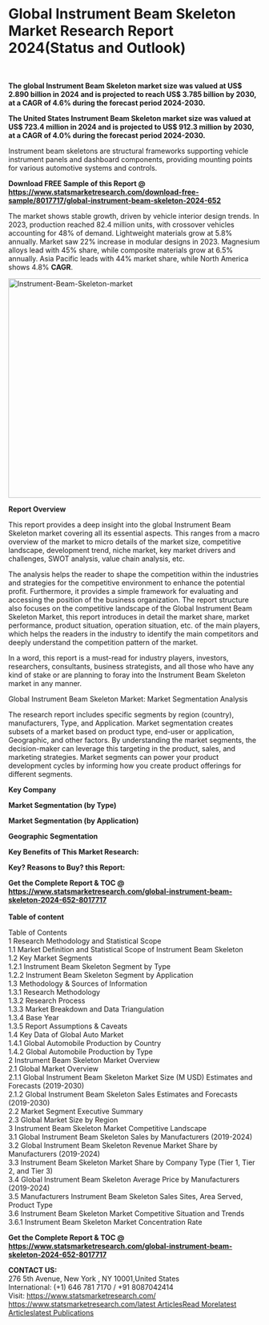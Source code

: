 <h1>Global Instrument Beam Skeleton Market Research Report 2024(Status and Outlook)</h1><br/><p><strong>The global Instrument Beam Skeleton market size was valued at US$ 2.890 billion in 2024 and is projected to reach US$ 3.785 billion by 2030, at a <strong>CAGR</strong> of 4.6% during the forecast period 2024-2030.</strong></p><p><strong>The United States Instrument Beam Skeleton market size was valued at US$ 723.4 million in 2024 and is projected to US$ 912.3 million by 2030, at a <strong>CAGR</strong> of 4.0% during the forecast period 2024-2030.</strong></p><p>Instrument beam skeletons are structural frameworks supporting vehicle instrument panels and dashboard components, providing mounting points for various automotive systems and controls.</p><p><strong>Download FREE Sample of this Report @ <a href="https://www.statsmarketresearch.com/download-free-sample/8017717/global-instrument-beam-skeleton-2024-652">https://www.statsmarketresearch.com/download-free-sample/8017717/global-instrument-beam-skeleton-2024-652</a></strong></p><p>The market shows stable growth, driven by vehicle interior design trends. In 2023, production reached 82.4 million units, with crossover vehicles accounting for 48% of demand. Lightweight materials grow at 5.8% annually. Market saw 22% increase in modular designs in 2023. Magnesium alloys lead with 45% share, while composite materials grow at 6.5% annually. Asia Pacific leads with 44% market share, while North America shows 4.8% <strong>CAGR</strong>.</p><p><img alt="Instrument-Beam-Skeleton-market" src="https://www.grandresearchstore.com/assets/report-images/Instrument_Beam_Skeleton_market.png" style="width: 730px; height: 438px;"></p><p><strong>Report Overview</strong></p><p>This report provides a deep insight into the global Instrument Beam Skeleton market covering all its essential aspects. This ranges from a macro overview of the market to micro details of the market size, competitive landscape, development trend, niche market, key market drivers and challenges, SWOT analysis, value chain analysis, etc.</p><p>The analysis helps the reader to shape the competition within the industries and strategies for the competitive environment to enhance the potential profit. Furthermore, it provides a simple framework for evaluating and accessing the position of the business organization. The report structure also focuses on the competitive landscape of the Global Instrument Beam Skeleton Market, this report introduces in detail the market share, market performance, product situation, operation situation, etc. of the main players, which helps the readers in the industry to identify the main competitors and deeply understand the competition pattern of the market.</p><p>In a word, this report is a must-read for industry players, investors, researchers, consultants, business strategists, and all those who have any kind of stake or are planning to foray into the Instrument Beam Skeleton market in any manner.</p><p>Global Instrument Beam Skeleton Market: Market Segmentation Analysis</p><p>The research report includes specific segments by region (country), manufacturers, Type, and Application. Market segmentation creates subsets of a market based on product type, end-user or application, Geographic, and other factors. By understanding the market segments, the decision-maker can leverage this targeting in the product, sales, and marketing strategies. Market segments can power your product development cycles by informing how you create product offerings for different segments.</p><p><strong>Key Company</strong></p><p><strong>Market Segmentation (by Type)</strong></p><p><strong>Market Segmentation (<strong>by Application</strong>)</strong></p><p><strong>Geographic Segmentation</strong></p><p><strong>Key Benefits of This Market Research:</strong></p><p><strong>Key? <strong>Reasons to Buy</strong>? this Report:</strong></p><div><b>Get the Complete Report & TOC @ <a href="https://www.statsmarketresearch.com/global-instrument-beam-skeleton-2024-652-8017717">https://www.statsmarketresearch.com/global-instrument-beam-skeleton-2024-652-8017717</a></b></div><br><b>Table of content</b><p>Table of Contents<br /> 1 Research Methodology and Statistical Scope<br /> 1.1 Market Definition and Statistical Scope of Instrument Beam Skeleton<br /> 1.2 Key Market Segments<br /> 1.2.1 Instrument Beam Skeleton Segment by Type<br /> 1.2.2 Instrument Beam Skeleton Segment by Application<br /> 1.3 Methodology & Sources of Information<br /> 1.3.1 Research Methodology<br /> 1.3.2 Research Process<br /> 1.3.3 Market Breakdown and Data Triangulation<br /> 1.3.4 Base Year<br /> 1.3.5 Report Assumptions & Caveats<br /> 1.4 Key Data of Global Auto Market<br /> 1.4.1 Global Automobile Production by Country<br /> 1.4.2 Global Automobile Production by Type<br /> 2 Instrument Beam Skeleton Market Overview<br /> 2.1 Global Market Overview<br /> 2.1.1 Global Instrument Beam Skeleton Market Size (M USD) Estimates and Forecasts (2019-2030)<br /> 2.1.2 Global Instrument Beam Skeleton Sales Estimates and Forecasts (2019-2030)<br /> 2.2 Market Segment Executive Summary<br /> 2.3 Global Market Size by Region<br /> 3 Instrument Beam Skeleton Market Competitive Landscape<br /> 3.1 Global Instrument Beam Skeleton Sales by Manufacturers (2019-2024)<br /> 3.2 Global Instrument Beam Skeleton Revenue Market Share by Manufacturers (2019-2024)<br /> 3.3 Instrument Beam Skeleton Market Share by Company Type (Tier 1, Tier 2, and Tier 3)<br /> 3.4 Global Instrument Beam Skeleton Average Price by Manufacturers (2019-2024)<br /> 3.5 Manufacturers Instrument Beam Skeleton Sales Sites, Area Served, Product Type<br /> 3.6 Instrument Beam Skeleton Market Competitive Situation and Trends<br /> 3.6.1 Instrument Beam Skeleton Market Concentration Rate<br><div><b>Get the Complete Report & TOC @ <a href="https://www.statsmarketresearch.com/global-instrument-beam-skeleton-2024-652-8017717">https://www.statsmarketresearch.com/global-instrument-beam-skeleton-2024-652-8017717</a></b></div></p> <b>CONTACT US:</b><br>276 5th Avenue, New York , NY 10001,United States<br>International: (+1) 646 781 7170 / +91 8087042414<br>Visit: <a href="https://www.statsmarketresearch.com/">https://www.statsmarketresearch.com/</a><br><a href="https://gyeongbokgung.com">https://www.statsmarketresearch.com/</a><a href="https://hallyeomaritime.com">latest Articles</a><a href="https://jingwansa.com">Read More</a><a href=https://nguoiviet.jp/">latest Articles</a><a href="https://www.intelmarketresearch.com/">latest Publications</a>